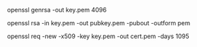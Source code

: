 openssl genrsa -out key.pem 4096

openssl rsa -in key.pem -out pubkey.pem -pubout -outform pem

openssl req -new -x509 -key key.pem -out cert.pem -days 1095
